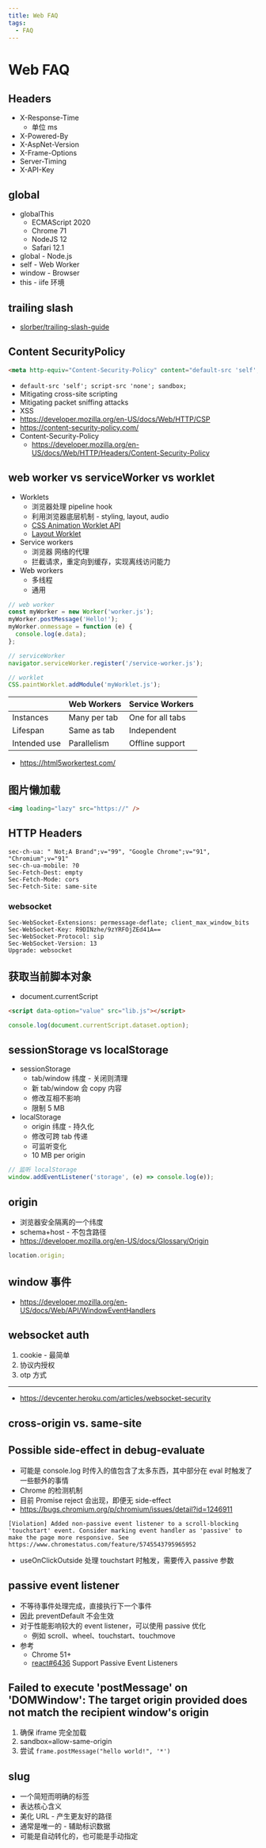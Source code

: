```yaml
---
title: Web FAQ
tags:
  - FAQ
---
```


# Web FAQ

## Headers

- X-Response-Time
  - 单位 ms
- X-Powered-By
- X-AspNet-Version
- X-Frame-Options
- Server-Timing
- X-API-Key

## global

- globalThis
  - ECMAScript 2020
  - Chrome 71
  - NodeJS 12
  - Safari 12.1
- global - Node.js
- self - Web Worker
- window - Browser
- this - iife 环境

## trailing slash

- [slorber/trailing-slash-guide](https://github.com/slorber/trailing-slash-guide)

## Content SecurityPolicy

```html
<meta http-equiv="Content-Security-Policy" content="default-src 'self'; img-src https://*; child-src 'none';" />
```

- `default-src 'self'; script-src 'none'; sandbox;`
- Mitigating cross-site scripting
- Mitigating packet sniffing attacks
- XSS
- https://developer.mozilla.org/en-US/docs/Web/HTTP/CSP
- https://content-security-policy.com/
- Content-Security-Policy
  - https://developer.mozilla.org/en-US/docs/Web/HTTP/Headers/Content-Security-Policy

## web worker vs serviceWorker vs worklet

- Worklets
  - 浏览器处理 pipeline hook
  - 利用浏览器底层机制 - styling, layout, audio
  - [CSS Animation Worklet API](https://drafts.css-houdini.org/css-animation-worklet/)
  - [Layout Worklet](https://drafts.css-houdini.org/css-layout-api-1/#layout-worklet)
- Service workers
  - 浏览器 网络的代理
  - 拦截请求，重定向到缓存，实现离线访问能力
- Web workers
  - 多线程
  - 通用

```js
// web worker
const myWorker = new Worker('worker.js');
myWorker.postMessage('Hello!');
myWorker.onmessage = function (e) {
  console.log(e.data);
};

// serviceWorker
navigator.serviceWorker.register('/service-worker.js');

// worklet
CSS.paintWorklet.addModule('myWorklet.js');
```

|              | Web Workers  | Service Workers  |
| ------------ | ------------ | ---------------- |
| Instances    | Many per tab | One for all tabs |
| Lifespan     | Same as tab  | Independent      |
| Intended use | Parallelism  | Offline support  |

- https://html5workertest.com/

## 图片懒加载

```html
<img loading="lazy" src="https://" />
```

## HTTP Headers

```
sec-ch-ua: " Not;A Brand";v="99", "Google Chrome";v="91", "Chromium";v="91"
sec-ch-ua-mobile: ?0
Sec-Fetch-Dest: empty
Sec-Fetch-Mode: cors
Sec-Fetch-Site: same-site
```

### websocket

```
Sec-WebSocket-Extensions: permessage-deflate; client_max_window_bits
Sec-WebSocket-Key: R9DINzhe/9zYRFOjZEd41A==
Sec-WebSocket-Protocol: sip
Sec-WebSocket-Version: 13
Upgrade: websocket
```

## 获取当前脚本对象

- document.currentScript

```html
<script data-option="value" src="lib.js"></script>
```

```js title="lib.js"
console.log(document.currentScript.dataset.option);
```

## sessionStorage vs localStorage

- sessionStorage
  - tab/window 纬度 - 关闭则清理
  - 新 tab/window 会 copy 内容
  - 修改互相不影响
  - 限制 5 MB
- localStorage
  - origin 纬度 - 持久化
  - 修改可跨 tab 传递
  - 可监听变化
  - 10 MB per origin

```js
// 监听 localStorage
window.addEventListener('storage', (e) => console.log(e));
```

## origin

- 浏览器安全隔离的一个纬度
- schema+host - 不包含路径
- https://developer.mozilla.org/en-US/docs/Glossary/Origin

```js
location.origin;
```

## window 事件

- https://developer.mozilla.org/en-US/docs/Web/API/WindowEventHandlers

## websocket auth

1. cookie - 最简单
2. 协议内授权
3. otp 方式

---

- https://devcenter.heroku.com/articles/websocket-security

## cross-origin vs. same-site

## Possible side-effect in debug-evaluate

- 可能是 console.log 时传入的值包含了太多东西，其中部分在 eval 时触发了一些额外的事情
- Chrome 的检测机制
- 目前 Promise reject 会出现，即便无 side-effect
- https://bugs.chromium.org/p/chromium/issues/detail?id=1246911

```
[Violation] Added non-passive event listener to a scroll-blocking 'touchstart' event. Consider marking event handler as 'passive' to make the page more responsive. See https://www.chromestatus.com/feature/5745543795965952
```

- useOnClickOutside 处理 touchstart 时触发，需要传入 passive 参数

## passive event listener

- 不等待事件处理完成，直接执行下一个事件
- 因此 preventDefault 不会生效
- 对于性能影响较大的 event listener，可以使用 passive 优化
  - 例如 scroll、wheel、touchstart、touchmove
- 参考
  - Chrome 51+
  - [react#6436](https://github.com/facebook/react/issues/6436) Support Passive Event Listeners

## Failed to execute 'postMessage' on 'DOMWindow': The target origin provided does not match the recipient window's origin

1. 确保 iframe 完全加载
1. sandbox=allow-same-origin
1. 尝试 `frame.postMessage("hello world!", '*')`

## slug

- 一个简短而明确的标签
- 表达核心含义
- 美化 URL - 产生更友好的路径
- 通常是唯一的 - 辅助标识数据
- 可能是自动转化的，也可能是手动指定
